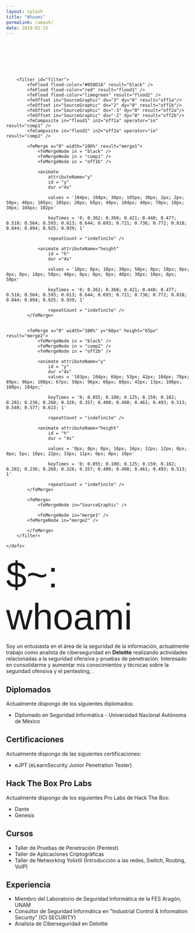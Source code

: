 ```yaml
---
layout: splash
title: "Whoami"
permalink: /about/
date: 2019-02-15
---
```

<html>
 <link rel="shortcut icon" type="image/x-icon" href="/assets/images/candado.png" />
<style>
@import "compass/css3";

@import url(https://fonts.googleapis.com/css?family=Share+Tech+Mono);



#.info {
  color: white;
  font:1em/1 sans-serif;
  text-align: center;
}

#.info a{
  color: white;
}

svg{
  width: 600px;
  height: 120px;
  display: block;
  position: relative;
  overflow: hidden; 
  margin: 0 auto;
 background:#050D1A; 
}

@media (max-width: 767.5px) {
svg{
  width: 300px;
  height: 60px;
  display: block;
  position: relative;
  overflow: hidden;
  margin: 0 auto;
 background:#050D1A;

}
}

@media (max-width: 575.5px){

svg{
  width: 300px;
  height: 60px;
  display: block;
  position: relative;
  overflow: hidden;
  margin: 0 auto;
 background:#050D1A;
 
}
}

}
</style>
<body>

<svg version="1.1" id="Ebene_1" xmlns="http://www.w3.org/2000/svg" xmlns:xlink="http://www.w3.org/1999/xlink" width="600px" height="100px" viewBox="0 0 600 100">
<style type="text/css">

<![CDATA[

	text {
		filter: url(#filter);
		fill: white;
    	font-family: 'Share Tech Mono', sans-serif;
    	font-size: 100px;
		-webkit-font-smoothing: antialiased;
		-moz-osx-font-smoothing: grayscale;
     		}
]]>
</style>
	<defs>

		<filter id="filter">
		    <feFlood flood-color="#050D1A" result="black" />
		    <feFlood flood-color="red" result="flood1" />
		    <feFlood flood-color="limegreen" result="flood2" />
			<feOffset in="SourceGraphic" dx="3" dy="0" result="off1a"/>
			<feOffset in="SourceGraphic" dx="2" dy="0" result="off1b"/>
			<feOffset in="SourceGraphic" dx="-3" dy="0" result="off2a"/>
			<feOffset in="SourceGraphic" dx="-2" dy="0" result="off2b"/>
		    <feComposite in="flood1" in2="off1a" operator="in"  result="comp1" />
		    <feComposite in="flood2" in2="off2a" operator="in" result="comp2" />

 		  	<feMerge x="0" width="100%" result="merge1">
				<feMergeNode in = "black" />
				<feMergeNode in = "comp1" />
				<feMergeNode in = "off1b" />

				<animate 
					attributeName="y" 
		    		id = "y"
		    		dur ="4s"
		    		
		    		values = '104px; 104px; 30px; 105px; 30px; 2px; 2px; 50px; 40px; 105px; 105px; 20px; 6ßpx; 40px; 104px; 40px; 70px; 10px; 30px; 104px; 102px'

		    		keyTimes = '0; 0.362; 0.368; 0.421; 0.440; 0.477; 0.518; 0.564; 0.593; 0.613; 0.644; 0.693; 0.721; 0.736; 0.772; 0.818; 0.844; 0.894; 0.925; 0.939; 1'

		    		repeatCount = "indefinite" />
 
				<animate attributeName="height" 
		    		id = "h" 
		    		dur ="4s"
		    		
		    		values = '10px; 0px; 10px; 30px; 50px; 0px; 10px; 0px; 0px; 0px; 10px; 50px; 40px; 0px; 0px; 0px; 40px; 30px; 10px; 0px; 50px'

		    		keyTimes = '0; 0.362; 0.368; 0.421; 0.440; 0.477; 0.518; 0.564; 0.593; 0.613; 0.644; 0.693; 0.721; 0.736; 0.772; 0.818; 0.844; 0.894; 0.925; 0.939; 1'

		    		repeatCount = "indefinite" />
		    </feMerge>
 			

 			<feMerge x="0" width="100%" y="60px" height="65px" result="merge2">
				<feMergeNode in = "black" />
				<feMergeNode in = "comp2" />
				<feMergeNode in = "off2b" />

				<animate attributeName="y" 
		    		id = "y"
		    		dur ="4s"
		    		values = '103px; 104px; 69px; 53px; 42px; 104px; 78px; 89px; 96px; 100px; 67px; 50px; 96px; 66px; 88px; 42px; 13px; 100px; 100px; 104px;' 

		    		keyTimes = '0; 0.055; 0.100; 0.125; 0.159; 0.182; 0.202; 0.236; 0.268; 0.326; 0.357; 0.400; 0.408; 0.461; 0.493; 0.513; 0.548; 0.577; 0.613; 1'

 		    		repeatCount = "indefinite" />
 
				<animate attributeName="height" 
		    		id = "h"
		    		dur = "4s"
					
					values = '0px; 0px; 0px; 16px; 16px; 12px; 12px; 0px; 0px; 5px; 10px; 22px; 33px; 11px; 0px; 0px; 10px'

		    		keyTimes = '0; 0.055; 0.100; 0.125; 0.159; 0.182; 0.202; 0.236; 0.268; 0.326; 0.357; 0.400; 0.408; 0.461; 0.493; 0.513;  1'
		    		 
		    		repeatCount = "indefinite" />
		    </feMerge>
			
		 	<feMerge>
 				<feMergeNode in="SourceGraphic" />	

				<feMergeNode in="merge1" /> 
 			<feMergeNode in="merge2" />

		    </feMerge>
	    </filter>

	</defs>

<g>
	<text x="0" y="100">$~: whoami</text>
</g>
</svg>
</body>
</html>


<br>

Soy un entusiasta en el área de la seguridad de la información, actualmente trabajo como analista de ciberseguridad en **Deloitte** realizando actividades relacionadas a la seguridad ofensiva y pruebas de penetración. Interesado en consolidarme y aumentar mis conocimientos y técnicas sobre la seguridad ofensiva y el pentesting, .

## Diplomados

Actualmente dispongo de los siguientes diplomados:

- Diplomado en Seguridad Informática - Universidad Nacional Autónoma de México

## Certificaciones
Actualmente dispongo de las siguientes certificaciones:

- eJPT (eLearnSecurity Junior Penetration Tester)


## Hack The Box Pro Labs
Actualmente dispongo de los siguientes Pro Labs de Hack The Box:
- Dante
- Genesis

## Cursos
- Taller de Pruebas de Penetración (Pentest)
- Taller de Aplicaciones Criptográficas
- Taller de Networking Yolixtli (Introducción a las redes, Switch, Routing, VoIP)

## Experiencia
- Miembro del Laboratorio de Seguridad Informática de la FES Aragón, UNAM
- Consultor de Seguridad Informática en "Industrial Control & Information Security” (ICI SECURITY)
- Analista de Ciberseguridad en Deloitte


